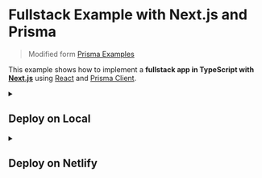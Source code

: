 # Fullstack Example with Next.js and Prisma

> Modified form [Prisma Examples](https://github.com/prisma/prisma-examples/tree/latest/typescript/rest-nextjs-api-routes)

This example shows how to implement a **fullstack app in TypeScript with [Next.js](https://nextjs.org/)** using [React](https://reactjs.org/) and [Prisma Client](https://www.prisma.io/docs/reference/tools-and-interfaces/prisma-client).

<details>
  <summary><h2>Deploy on Local</h2></summary>

### 🧑‍🍳 Before We Start

1. Create a [TiDB Cloud](https://tidbcloud.com/) account and get your free trial cluster.

### 1. Get connection details

1. Navigate to your TiDB Cloud Serverless cluster's dashboard.
2. Get **Endpoint**, **Port** and **User** field from the Connection tab.
3. Build your DATABASE_URL string: `mysql://<User>:<Password>@<Endpoint>:<Port>/rest_nextjs?sslaccept=strict`

![image](https://user-images.githubusercontent.com/35677990/202609001-ecf07f3d-a7a3-4376-9b7d-54f4096aaec6.jpg)

You will use this DATABASE_URL string to connect to TiDB Cloud Serverless cluster later.

### 2. Deploy on your workspace

1. Clone the code.
   ```shell
   git clone https://github.com/tidbcloud/nextjs-prisma-example.git
   cd nextjs-prisma-example
   ```
2. Set DATABASE_URL environment variables.
   ```shell
   export DATABASE_URL=${your_DATABASE_URL_string}
   ```
3. Install dependence.
   ```shell
   npm install .
   ```
4. Migrate your database.
   ````shell
   npx prisma migrate dev
   ````
5. Start the app.
   ```shell
   npm run dev
   ```

🎉 Mission Completes.

The app is now running, navigate to http://localhost:3000/ in your browser to explore its UI.

</details>

<details>
  <summary><h2>Deploy on Netlify</h2></summary>

### 🧑‍🍳 Before We Start

1. Create a [TiDB Cloud](https://tidbcloud.com/) account and get your free trial cluster.
2. Create a [Netlify](https://app.netlify.com/signup) account.

### 1. Get connection details

1. Navigate to your TiDB Serverless cluster's dashboard.
2. Get **Endpoint**, **Port** and **User** field from the Connection tab.
3. Build your DATABASE_URL string: `mysql://<User>:<Password>@<Endpoint>:<Port>/rest_nextjs?sslaccept=strict`

![image](https://user-images.githubusercontent.com/35677990/202609001-ecf07f3d-a7a3-4376-9b7d-54f4096aaec6.jpg)

You will use this DATABASE_URL string to connect to TiDB Cloud Serverless cluster later.

### 2. Deploy on Netlify

The **Deploy to Netlify** button will take you Netlify's deployment page. Then Netlify will help to clone this job to your own GitHub repository and automatically deploy it.

[![Deploy to Netlify button](https://www.netlify.com/img/deploy/button.svg)](https://app.netlify.com/start/deploy?repository=https://github.com/tidbcloud/nextjs-prisma-example)

1. Click the **Deploy to Netlify** button.
2. Click **Connect to GitHub** and authenticate GitHub account.
3. Fill in **Repository name** for your own GitHub repository.
4. Enter the DATABASE_URL string, set in the previous step, in the **Set database URL** field.
5. Click **Save & Deploy**.

🎉 Mission Completes.

Now wait for the deployment to complete, then you can view your site on the default domain generated by Netlify.

</details>
